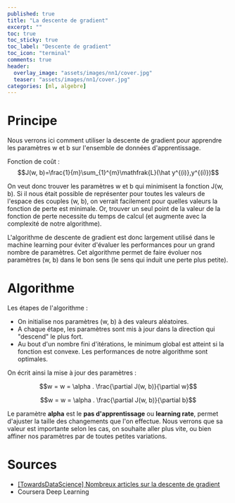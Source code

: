```yaml
---
published: true
title: "La descente de gradient"
excerpt: ""
toc: true
toc_sticky: true
toc_label: "Descente de gradient"
toc_icon: "terminal"
comments: true
header:
  overlay_image: "assets/images/nn1/cover.jpg"
  teaser: "assets/images/nn1/cover.jpg"
categories: [ml, algebre]
---
```


# Principe

Nous verrons ici comment utiliser la descente de gradient pour apprendre les paramètres w et b sur l'ensemble de données d'apprentissage.

Fonction de coût : $$J(w, b)=\frac{1}{m}\sum_{1}^{m}\mathfrak{L}(\hat y^{(i)},y^{(i)})$$

On veut donc trouver les paramètres w et b qui minimisent la fonction J(w, b). Si il nous était possible de représenter pour toutes les valeurs de l'espace des couples (w, b), on verrait facilement pour quelles valeurs la fonction de perte est minimale. Or, trouver un seul point de la valeur de la fonction de perte necessite du temps de calcul (et augmente avec la complexité de notre algorithme). 

L'algorithme de descente de gradient est donc largement utilisé dans le machine learning pour éviter d'évaluer les performances pour un grand nombre de paramètres. Cet algorithme permet de faire évoluer nos paramètres (w, b) dans le bon sens (le sens qui induit une perte plus petite). 

# Algorithme

Les étapes de l'algorithme :
- On initialise nos paramètres (w, b) à des valeurs aléatoires.
- A chaque étape, les paramètres sont mis à jour dans la direction qui "descend" le plus fort. 
- Au bout d'un nombre fini d'itérations, le minimum global est atteint si la fonction est convexe. Les performances de notre algorithme sont optimales.

On écrit ainsi la mise à jour des paramètres :

$$w = w = \alpha . \frac{\partial J(w, b)}{\partial w}$$

$$w = w = \alpha . \frac{\partial J(w, b)}{\partial b}$$

Le paramètre **alpha** est le **pas d'apprentissage** ou **learning rate**, permet d'ajuster la taille des changements que l'on effectue. Nous verrons que sa valeur est importante selon les cas, on souhaite aller plus vite, ou bien affiner nos paramètres par de toutes petites variations.

# Sources

- <a href="https://docs.aws.amazon.com/cli/latest/index.html" target="_blank">[TowardsDataScience] Nombreux articles sur la descente de gradient</a>
- Coursera Deep Learning
